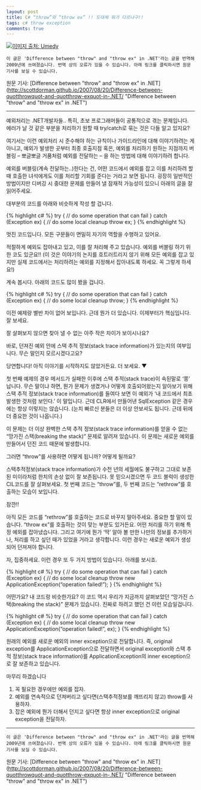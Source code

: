 ```yaml
---
layout: post
title: C# “throw”와 “throw ex” !! 도대체 뭐가 다르냐구!!
tags: c# throw exception
comments: true
---
```

[![이미지 출처: Umedy](https://s26.postimg.org/fymp5uc1l/88750_c444_7.jpg)](https://postimg.org/image/ye7638q5x/)

`이 글은 'Difference between "throw" and "throw ex" in .NET'라는 글을 번역해 2009년에 쓰여졌습니다. 번역 상의 오류가 있을 수 있습니다. 아래 링크를 클릭하시면 원문 기사를 보실 수 있습니다.`

원문 기사: [Difference between "throw" and "throw ex" in .NET](http://scottdorman.github.io/2007/08/20/Difference-between-quotthrowquot-and-quotthrow-exquot-in-.NET/ "Difference between "throw" and "throw ex" in .NET")

---

예외처리는 .NET개발자들.. 특히, 초보 프로그래머들이 공통적으로 겪는 문제입니다. 에러가 날 것 같은 부분을 처리하기 원할 때 try/catch로 묶는 것은 다들 알고 있지요?

여기서는 이런 예외처리 시 준수해야 하는 규칙이나 가이드라인에 대해 이야기하려는 게 아니고, 예외가 발생한 곳부터 최종 호출지점 혹은, 예외를 처리하기 원하는 지점까지 버블링 – 뽀글뽀글 거품처럼 예외를 전달하는 – 을 하는 방법에 대해 이야기하려 합니다.

예외를 버블링(계속 전달하는..)한다는 건, 어떤 코드에서 예외를 잡고 이를 처리하려 할 때 호출한 녀석에게도 이를 처리할 기회를 준다는 거라고 보면 됩니다. 굉장히 일반적인 방법이지만 디버깅 시 중대한 문제를 만들어 낼 잠재적 가능성이 있으니 아래의 글을 잘 읽어주세요.

대부분의 코드를 아래와 비슷하게 작성 할 겁니다.

{% highlight c# %}
try
{
    // do some operation that can fail
}
catch (Exception ex)
{
    // do some local cleanup
    throw ex;
}
{% endhighlight %}

멋진 코드입니다. 모든 구문들이 면밀히 자기의 역할을 수행하고 있어요.

적절하게 예외도 잡아내고 있고, 이를 잘 처리해 주고 있습니다. 예외를 버블링 하기 위한 코도 있군요!! (이 것은 이야기의 논지를 흐트러트리지 않기 위해 모든 예외를 잡고 있지만 실제 코드에서는 처리하려는 예외를 지정해서 잡아내도록 하세요. 꼭 그렇게 하세요!)

계속 봅시다. 아래의 코드도 많이 봤을 겁니다.

{% highlight c# %}
try
{
    // do some operation that can fail
}
catch (Exception ex)
{
    // do some local cleanup
    throw;
}
{% endhighlight %}

이전 예제랑 별반 차이 없어 보입니다. 근데 뭔가 더 있습니다.
이제부터가 핵심입니다. 잘 보세요.

잘 살펴보지 않으면 찾아 낼 수 없는 아주 작은 차이가 보이시나요?

바로, 던져진 예외 안에 스택 추적 정보(stack trace information)가 있는지의 여부입니다.
무슨 말인지 모르시겠다고요?

당연합니다!
아직 이야기를 시작하지도 않았거든요. 더 보세요. ▼

첫 번째 예제의 경우 메서드가 실패한 이후에 스택 추적(stack trace)이 속된말로 ‘쫑’ 납니다. 무슨 말이냐 하면, 뭔가 문제가 생겼거나 어떻게 호출되어왔는지 알아보기 위해 스택 추적 정보(stack trace information)를 들여다 보면 이 예외가 ‘내 코드에서 최초 발생한 것처럼 보인다.’ 이 말입니다. 근데 CLR에서 만들어낸 SqlException 같은 경우에는 항상 이렇지는 않습니다. (눈치 빠르신 분들은 더 이상 안보셔도 됩니다. 근데 뒤에 더 중요한 것이 나옵니다.)

이 문제는 더 이상 완벽한 스택 추적 정보(stack trace information)를 얻을 수 없는 “망가진 스택(breaking the stack)” 문제로 알려져 있습니다. 이 문제는 새로운 예외를 만들어서 던진 코드 때문에 발생합니다.

그러면 “throw”를 사용하면 어떻게 됩니까?
어떻게 될까요?

스택추적정보(stack trace information)가 수천 년의 세월에도 불구하고 그대로 보존된 미이라처럼 한치의 손상 없이 잘 보존됩니다. 못 믿으시겠으면 두 코드 블럭이 생성한 CIL코드를 잘 살펴보세요. 첫 번째 코드는 “throw”를, 두 번째 코드는 “rethrow”를 호출하는 모습이 보입니다.

잠깐!!

아직 모든 코드를 “rethrow”를 호출하는 코드로 바꾸지 말아주세요. 중요한 할 말이 있습니다. “throw ex”를 호출하는 것이 맞는 부분도 있거든요. 어떤 처리를 하기 위해 특정 예외를 잡아냈습니다. 그리고 여기에 뭔가 ‘딱’ 알아 볼 만한 나만의 정보를 추가하거나, 처리를 하고 싶던 때가 있었을 거라고 생각합니다. 이런 경우는 새로운 예외가 생성되어 던져져야 합니다.

자, 집중하세요. 이런 경우 또 두 가지 방법이 있습니다. 아래를 보시죠.

{% highlight c# %}
try
{
    // do some operation that can fail
}
catch (Exception ex)
{
    // do some local cleanup
    throw new ApplicationException(“operation failed!”);
}
{% endhighlight %}

어떤가요? 내 코드랑 비슷한가요? 이 코드 역시 우리가 지금까지 살펴보았던 “망가진 스택(breaking the stack)” 문제가 있습니다. 진짜로 하려고 했던 건 이런 모습일겁니다.

{% highlight c# %}
try
{
    // do some operation that can fail
}
catch (Exception ex)
{
    // do some local cleanup
    throw new ApplicationException(“operation failed!”, ex);
}
{% endhighlight %}

원래의 예외를 새로운 예외의 inner exception으로 전달합니다. 즉, original exception를 ApplicationException으로 전달하면서 original exception와 스택 추적 정보(stack trace information)를 ApplicationException의 inner exception으로 잘 보존하고 있습니다.

마무리 하겠습니다

1. 꼭 필요한 경우에만 예외를 잡자.   
2. 예외를 연속적으로 던져버리고 싶다면(스택추적정보를 깨뜨리지 않고) throw를 사용하자.   
3. 잡은 예외에 뭔가 더해서 던지고 싶다면 항상 inner exception으로 original exception을 전달하자.   

---

`이 글은 'Difference between "throw" and "throw ex" in .NET'라는 글을 번역해 2009년에 쓰여졌습니다. 번역 상의 오류가 있을 수 있습니다. 아래 링크를 클릭하시면 원문 기사를 보실 수 있습니다.`

원문 기사: [Difference between "throw" and "throw ex" in .NET](http://scottdorman.github.io/2007/08/20/Difference-between-quotthrowquot-and-quotthrow-exquot-in-.NET/ "Difference between "throw" and "throw ex" in .NET")